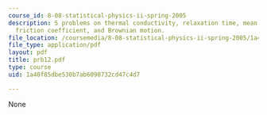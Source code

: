 ```yaml
---
course_id: 8-08-statistical-physics-ii-spring-2005
description: 5 problems on thermal conductivity, relaxation time, mean free path,
  friction coefficient, and Brownian motion.
file_location: /coursemedia/8-08-statistical-physics-ii-spring-2005/1a40f85dbe530b7ab6090732cd47c4d7_prb12.pdf
file_type: application/pdf
layout: pdf
title: prb12.pdf
type: course
uid: 1a40f85dbe530b7ab6090732cd47c4d7

---
```

None